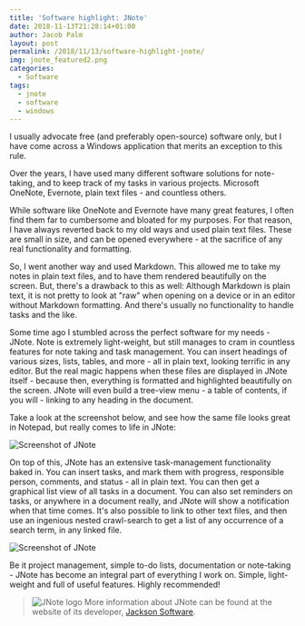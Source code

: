 ```yaml
---
title: 'Software highlight: JNote'
date: 2018-11-13T21:28:14+01:00
author: Jacob Palm
layout: post
permalink: /2018/11/13/software-highlight-jnote/
img: jnote_featured2.png
categories:
  - Software
tags:
  - jnote
  - software
  - windows
---
```

I usually advocate free (and preferably open-source) software only, but I have come across a Windows application that merits an exception to this rule.

Over the years, I have used many different software solutions for note-taking, and to keep track of my tasks in various projects. Microsoft OneNote, Evernote, plain text files - and countless others.

While software like OneNote and Evernote have many great features, I often find them far to cumbersome and bloated for my purposes. For that reason, I have always reverted back to my old ways and used plain text files. These are small in size, and can be opened everywhere - at the sacrifice of any real functionality and formatting.

So, I went another way and used Markdown. This allowed me to take my notes in plain text files, and to have them rendered beautifully on the screen. But, there's a drawback to this as well: Although Markdown is plain text, it is not pretty to look at "raw" when opening on a device or in an editor without Markdown formatting. And there's usually no functionality to handle tasks and the like.

Some time ago I stumbled across the perfect software for my needs - JNote. Note is extremely light-weight, but still manages to cram in countless features for note taking and task management. You can insert headings of various sizes, lists, tables, and more - all in plain text, looking terrific in any editor. But the real magic happens when these files are displayed in JNote itself - because then, everything is formatted and highlighted beautifully on the screen. JNote will even build a tree-view menu - a table of contents, if you will - linking to any heading in the document.

Take a look at the screenshot below, and see how the same file looks great in Notepad, but really comes to life in JNote:

![Screenshot of JNote]({{site.url}}/assets/img/jnote.png)

On top of this, JNote has an extensive task-management functionality baked in. You can insert tasks, and mark them with progress, responsible person, comments, and status - all in plain text. You can then get a graphical list view of all tasks in a document. You can also set reminders on tasks, or anywhere in a document really, and JNote will show a notification when that time comes. It's also possible to link to other text files, and then use an ingenious nested crawl-search to get a list of any occurrence of a search term, in any linked file.

![Screenshot of JNote]({{site.url}}/assets/img/jnote_2.png)

Be it project management, simple to-do lists, documentation or note-taking - JNote has become an integral part of everything I work on. Simple, light-weight and full of useful features. Highly recommended!

> ![JNote logo]({{site.url}}/assets/img/color_logo_transparent.png)
> More information about JNote can be found at the website of its developer, [Jackson Software](http://jacksonsoftware.io/jnote/).